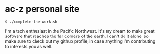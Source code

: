 <!-- BEGIN ARISE ------------------------------
Title:: "Home"

Author:: "ac-z"
Description:: "developer homepage"
Language:: "en"
Thumbnail:: ""
Published Date:: "2024-09-10"
Modified Date:: "2024-09-10"

content_header:: "false"
rss_hide:: "true"
---- END ARISE \\ DO NOT MODIFY THIS LINE ---->

# ac&#x2011;z personal site

`$ ./complete-the-work.sh`

I'm a tech enthusiast in the Pacific Northwest. 
It's my dream to make great software that reaches the far corners of the earth.
I can't do it alone, so make sure to check out my github profile, in case anything I'm contributing to interests you as well.
